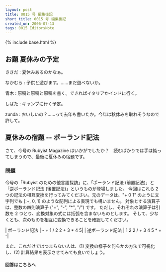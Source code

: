 ```yaml
---
layout: post
title: 0015 号 編集後記
short_title: 0015 号 編集後記
created_on: 2006-07-13
tags: 0015 EditorsNote
---
```

{% include base.html %}


## お題 夏休みの予定

ささだ
:  夏休みあるのかなぁ。

なかむら
:  子供と遊びます。……まだ遊べないか。

青木
:  原稿と原稿と原稿を書く。できればイタリアかインドに行く。

しばた
:  キャンプに行く予定。

zunda
:  おいしいの？……って去年も書いたか。今年は秋休みを取れそうなので許して。

## 夏休みの宿題 -- ポーランド記法

さて、今号の Rubyist Magazine はいかがでしたか？　読むばかりでは手は鈍ってしまうので、最後に夏休みの宿題です。

### 問題

今号の「Rubyist のための他言語探訪」に、「ポーランド記法 (前置記法)」と「逆ポーランド記法 (後置記法)」というものが登場しました。
今回はこれら 2 つの記法の相互変換を行ってみてください。元のデータは、"+ 0 1" のように文字列でも [:+, 0, 1] のような配列による表現でも構いません。
対象とする演算子は、整数の四則演算子 ("+", "-", "*", "/") です。
ただし、それぞれの演算子は引数を 2 つとり、変換対象の式には括弧を含まないものとします。
そして、少なくとも、次のものを相互に変換できることを確認してください。

|  ポーランド記法 |  - + 1 / 2 2 + 3 * 4 5|
|  逆ポーランド記法 |  1 2 2 / + 3 4 5 * + -|


また、これだけではつまらない人は、(1) 変換の様子を何らかの方法で可視化し、(2) 計算結果を表示させてみても良いでしょう。

#### 回答はこちらへ




